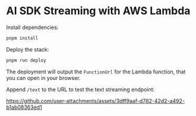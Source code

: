 # AI SDK Streaming with AWS Lambda

Install dependencies:

```sh
pnpm install
```

Deploy the stack:

```sh
pnpm run deploy
```

The deployment will output the `FunctionUrl` for the Lambda function, that you can open in your browser.

Append `/text` to the URL to test the text streaming endpoint:

https://github.com/user-attachments/assets/3dff9aaf-d782-42d2-a492-b1ab08363ed1

